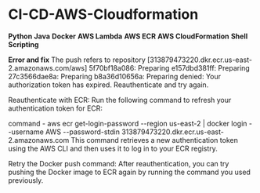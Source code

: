 # CI-CD-AWS-Cloudformation

**Python**
**Java**
**Docker**
**AWS Lambda**
**AWS ECR**
**AWS CloudFormation**
**Shell Scripting**










**Error and fix**
The push refers to repository [313879473220.dkr.ecr.us-east-2.amazonaws.com/aws]
5f70bf18a086: Preparing
e157dbd381ff: Preparing
27c3566dae8a: Preparing
b8a36d10656a: Preparing
denied: Your authorization token has expired. Reauthenticate and try again.


Reauthenticate with ECR: Run the following command to refresh your authentication token for ECR:

command - aws ecr get-login-password --region us-east-2 | docker login --username AWS --password-stdin 313879473220.dkr.ecr.us-east-2.amazonaws.com
This command retrieves a new authentication token using the AWS CLI and then uses it to log in to your ECR registry.

Retry the Docker push command: After reauthentication, you can try pushing the Docker image to ECR again by running the command you used previously.

